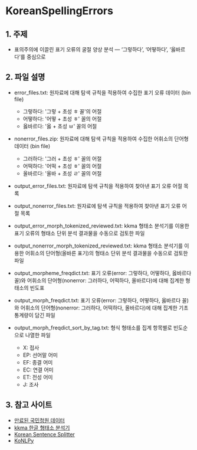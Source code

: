 # KoreanSpellingErrors

## 1. 주제
- 표의주의에 이끌린 표기 오류의 굴절 양상 분석 ― ‘그렇하다’, ‘어떻하다’, ‘옳바르다’를 중심으로

## 2. 파일 설명
- error_files.txt: 원자료에 대해 탐색 규칙을 적용하여 수집한 표기 오류 데이터 (bin file)
    - 그렇하다: '그렇 + 초성 ㅎ 꼴'의 어절  
    - 어떻하다: '어떻 + 초성 ㅎ' 꼴의 어절  
    - 옳바르다: '옳 + 초성 ㅂ' 꼴의 어절  
- nonerror_files.zip: 원자료에 대해 탐색 규칙을 적용하여 수집한 어휘소의 단어형 데이터 (bin file)
    - 그러하다: '그러 + 초성 ㅎ' 꼴의 어절  
    - 어떡하다: '어떡 + 초성 ㅎ' 꼴의 어절  
    - 올바르다: '올바 + 초성 ㄹ' 꼴의 어절
- output_error_files.txt: 원자료에 탐색 규칙을 적용하여 찾아낸 표기 오류 어절 목록  

- output_nonerror_files.txt: 원자료에 탐색 규칙을 적용하여 찾아낸 표기 오류 어절 목록  
  
- output_error_morph_tokenized_reviewed.txt: kkma 형태소 분석기를 이용한 표기 오류의 형태소 단위 분석 결과물을 수동으로 검토한 파일
- output_nonerror_morph_tokenized_reviewed.txt: kkma 형태소 분석기를 이용한 어휘소의 단어형(올바른 표기)의 형태소 단위 분석 결과물을 수동으로 검토한 파일
- output_morpheme_freqdict.txt: 표기 오류(error: 그렇하다, 어떻하다, 옳바르다 꼴)와 어휘소의 단어형(nonerror: 그러하다, 어떡하다, 올바르다)에 대해 집계한 형태소의 빈도표
- output_morph_freqdict.txt: 표기 오류(error: 그렇하다, 어떻하다, 옳바르다 꼴)와 어휘소의 단어형(nonerror: 그러하다, 어떡하다, 올바르다)에 대해 집계한 기초 통계량이 담긴 파일
- output_morph_freqdict_sort_by_tag.txt: 형식 형태소를 집계 항목별로 빈도순으로 나열한 파일
    - X: 접사
    - EP: 선어말 어미
    - EF: 종결 어미
    - EC: 연결 어미
    - ET: 전성 어미
    - J: 조사
 
 
 



## 3. 참고 사이트
- [만료된 국민청원 데이터](https://github.com/akngs/petitions)
- [kkma 한글 형태소 분석기](http://kkma.snu.ac.kr/documents/?doc=postag)
- [Korean Sentence Splitter](https://github.com/hyunwoongko/kss)
- [KoNLPy](https://konlpy.org/en/latest/)

 
